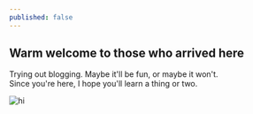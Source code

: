 ```yaml
---
published: false
---
```

## Warm welcome to those who arrived here

Trying out blogging. Maybe it'll be fun, or maybe it won't.  
Since you're here, I hope you'll learn a thing or two.

![hi]({{site.baseurl}}/https://media.giphy.com/media/I292mlyKjlZWU/giphy.gif)
